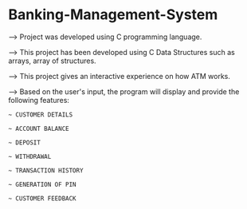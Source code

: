 # Banking-Management-System

--> Project was developed using C programming language.

--> This project has been developed using C Data Structures such as arrays, array of structures.

--> This project gives an interactive experience on how ATM works.

--> Based on the user's input, the program will display and provide the following features:

    ~ CUSTOMER DETAILS
    
    ~ ACCOUNT BALANCE
    
    ~ DEPOSIT
    
    ~ WITHDRAWAL
    
    ~ TRANSACTION HISTORY
    
    ~ GENERATION OF PIN
    
    ~ CUSTOMER FEEDBACK
    
